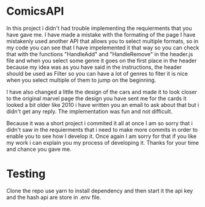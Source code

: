 # ComicsAPI

In this project i didn't had trouble implementing the requierments that you have gave me. I have made a mistake with the formating of the page I have mistakenly used another API that allows you to select multiple formats, so in my code you can see that I have impelemented it that way so you can check that with the functions "HandleAdd" and "HandleRemove" in the header.js file and when you select some genre it goes on the first place in the header because my idea was as you have said in the instructions, the header should be used as Filter so you can have a lot of genres to fiter it is nice when you select multiple of them to jump on the beginning.  

I have also changed a little the design of the cars and made it to look closer to the original marvel page the design you have sent me for the cards it looked a bit older like 2010 i have written you an email to ask about that but i didn't get any reply. The implementation was fun and not difficult.

Because it was a short project i commited it all at once I am so sorry that i didn't saw in the requierments that i need to make more commits in order to enable you to see how I develop it. Once again I am sorry for that if you like my work i can explain you my process of developing it. Thanks for your time and chance you gave me.


# Testing

Clone the repo use yarn to install dependency and then start it the api key and the hash api are store in .env file.
